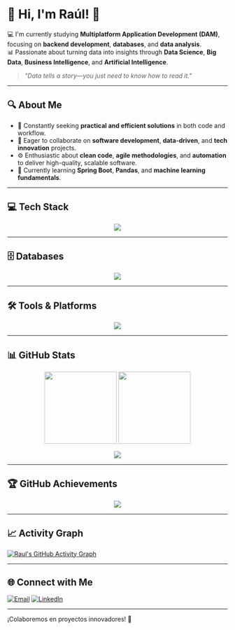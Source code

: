 # 👋 Hi, I'm Raúl! 🚀  

💻 I'm currently studying **Multiplatform Application Development (DAM)**, focusing on **backend development**, **databases**, and **data analysis**.  
📊 Passionate about turning data into insights through **Data Science**, **Big Data**, **Business Intelligence**, and **Artificial Intelligence**.  

> *"Data tells a story—you just need to know how to read it."*  

---

## 🔍 About Me  
- 🚀 Constantly seeking **practical and efficient solutions** in both code and workflow.  
- 🤝 Eager to collaborate on **software development**, **data-driven**, and **tech innovation** projects.  
- ⚙️ Enthusiastic about **clean code**, **agile methodologies**, and **automation** to deliver high-quality, scalable software.  
- 🌱 Currently learning **Spring Boot**, **Pandas**, and **machine learning fundamentals**.  

---

## 💻 Tech Stack  
<p align="center">
  <a href="https://skillicons.dev">
    <img src="https://skillicons.dev/icons?i=java,py,kotlin,js,html,css" />
  </a>
</p>

---

## 🗄️ Databases  
<p align="center">
  <a href="https://skillicons.dev">
    <img src="https://skillicons.dev/icons?i=mysql,sqlite" />
  </a>
</p>

---

## 🛠️ Tools & Platforms  
<p align="center">
  <a href="https://skillicons.dev">
    <img src="https://skillicons.dev/icons?i=git,github,notion,vscode,postman" />
  </a>
</p>

---

## 📊 GitHub Stats  
<p align="center">
  <img src="https://github-readme-stats.vercel.app/api?username=Raul-data&theme=aura&hide_border=false&include_all_commits=true&count_private=true" height="165" />
  <img src="https://github-readme-stats.vercel.app/api/top-langs/?username=Raul-data&theme=aura&hide_border=false&layout=compact" height="165" />
</p>

<p align="center">
  <img src="https://nirzak-streak-stats.vercel.app/?user=Raul-data&theme=aura&hide_border=false" />
</p>

---

## 🏆 GitHub Achievements  
<p align="center">
  <img src="https://github-profile-trophy.vercel.app/?username=Raul-data&theme=radical&no-frame=true&no-bg=true&margin-w=4" />
</p>

---

## 📈 Activity Graph  
[![Raul's GitHub Activity Graph](https://github-readme-activity-graph.vercel.app/graph?username=Raul-data&theme=aura)](https://github.com/ashutosh00710/github-readme-activity-graph)

---

## 🌐 Connect with Me  
[![Email](https://img.shields.io/badge/Email-D14836?logo=gmail&logoColor=white)](mailto:Rauljusto7@outlook.com)  [![LinkedIn](https://img.shields.io/badge/LinkedIn-%230077B5.svg?logo=linkedin&logoColor=white)](https://linkedin.com/in/raúl-de-justo)  

---
¡Colaboremos en proyectos innovadores! 🚀

